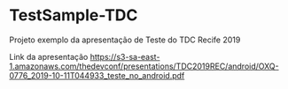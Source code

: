 # TestSample-TDC
Projeto exemplo da apresentação de Teste do TDC Recife 2019

Link da apresentação 
https://s3-sa-east-1.amazonaws.com/thedevconf/presentations/TDC2019REC/android/OXQ-0776_2019-10-11T044933_teste_no_android.pdf
